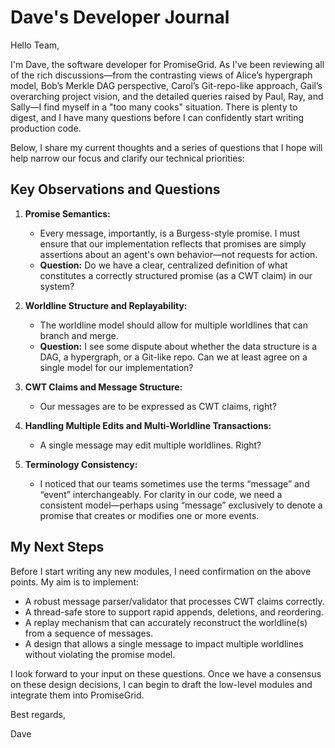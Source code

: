 # Dave's Developer Journal

Hello Team,

I'm Dave, the software developer for PromiseGrid. As I've been reviewing all of the rich discussions—from the contrasting views of Alice’s hypergraph model, Bob’s Merkle DAG perspective, Carol’s Git-repo-like approach, Gail’s overarching project vision, and the detailed queries raised by Paul, Ray, and Sally—I find myself in a "too many cooks" situation. There is plenty to digest, and I have many questions before I can confidently start writing production code.

Below, I share my current thoughts and a series of questions that I hope will help narrow our focus and clarify our technical priorities:

## Key Observations and Questions

1. **Promise Semantics:**
   - Every message, importantly, is a Burgess-style promise. I must ensure that our implementation reflects that promises are simply assertions about an agent's own behavior—not requests for action.
   - **Question:** Do we have a clear, centralized definition of what constitutes a correctly structured promise (as a CWT claim) in our system? 

2. **Worldline Structure and Replayability:**
   - The worldline model should allow for multiple worldlines that can branch and merge. 
   - **Question:**  I see some dispute about whether the data
     structure is a DAG, a hypergraph, or a Git-like repo. Can we at
     least agree on a single model for our implementation? 

3. **CWT Claims and Message Structure:**
   - Our messages are to be expressed as CWT claims, right?

4. **Handling Multiple Edits and Multi-Worldline Transactions:**
   - A single message may edit multiple worldlines.  Right?

6. **Terminology Consistency:**
   - I noticed that our teams sometimes use the terms “message” and “event” interchangeably. For clarity in our code, we need a consistent model—perhaps using “message” exclusively to denote a promise that creates or modifies one or more events.

## My Next Steps

Before I start writing any new modules, I need confirmation on the above points. My aim is to implement:
- A robust message parser/validator that processes CWT claims correctly.
- A thread-safe store to support rapid appends, deletions, and reordering.
- A replay mechanism that can accurately reconstruct the worldline(s) from a sequence of messages.
- A design that allows a single message to impact multiple worldlines without violating the promise model.

I look forward to your input on these questions. Once we have a consensus on these design decisions, I can begin to draft the low-level modules and integrate them into PromiseGrid.

Best regards,

Dave

